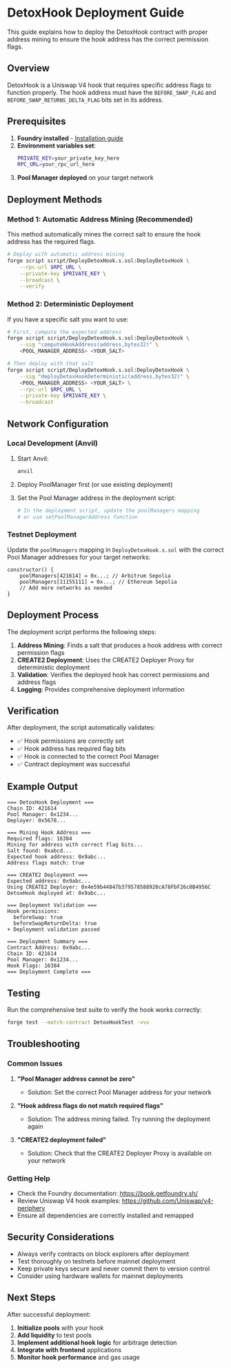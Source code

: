 # DetoxHook Deployment Guide

This guide explains how to deploy the DetoxHook contract with proper address mining to ensure the hook address has the correct permission flags.

## Overview

DetoxHook is a Uniswap V4 hook that requires specific address flags to function properly. The hook address must have the `BEFORE_SWAP_FLAG` and `BEFORE_SWAP_RETURNS_DELTA_FLAG` bits set in its address.

## Prerequisites

1. **Foundry installed** - [Installation guide](https://book.getfoundry.sh/getting-started/installation)
2. **Environment variables set**:
   ```bash
   PRIVATE_KEY=your_private_key_here
   RPC_URL=your_rpc_url_here
   ```
3. **Pool Manager deployed** on your target network

## Deployment Methods

### Method 1: Automatic Address Mining (Recommended)

This method automatically mines the correct salt to ensure the hook address has the required flags.

```bash
# Deploy with automatic address mining
forge script script/DeployDetoxHook.s.sol:DeployDetoxHook \
    --rpc-url $RPC_URL \
    --private-key $PRIVATE_KEY \
    --broadcast \
    --verify
```

### Method 2: Deterministic Deployment

If you have a specific salt you want to use:

```bash
# First, compute the expected address
forge script script/DeployDetoxHook.s.sol:DeployDetoxHook \
    --sig "computeHookAddress(address,bytes32)" \
    <POOL_MANAGER_ADDRESS> <YOUR_SALT>

# Then deploy with that salt
forge script script/DeployDetoxHook.s.sol:DeployDetoxHook \
    --sig "deployDetoxHookDeterministic(address,bytes32)" \
    <POOL_MANAGER_ADDRESS> <YOUR_SALT> \
    --rpc-url $RPC_URL \
    --private-key $PRIVATE_KEY \
    --broadcast
```

## Network Configuration

### Local Development (Anvil)

1. Start Anvil:
   ```bash
   anvil
   ```

2. Deploy PoolManager first (or use existing deployment)

3. Set the Pool Manager address in the deployment script:
   ```bash
   # In the deployment script, update the poolManagers mapping
   # or use setPoolManagerAddress function
   ```

### Testnet Deployment

Update the `poolManagers` mapping in `DeployDetoxHook.s.sol` with the correct Pool Manager addresses for your target networks:

```solidity
constructor() {
    poolManagers[421614] = 0x...; // Arbitrum Sepolia
    poolManagers[11155111] = 0x...; // Ethereum Sepolia
    // Add more networks as needed
}
```

## Deployment Process

The deployment script performs the following steps:

1. **Address Mining**: Finds a salt that produces a hook address with correct permission flags
2. **CREATE2 Deployment**: Uses the CREATE2 Deployer Proxy for deterministic deployment
3. **Validation**: Verifies the deployed hook has correct permissions and address flags
4. **Logging**: Provides comprehensive deployment information

## Verification

After deployment, the script automatically validates:

- ✅ Hook permissions are correctly set
- ✅ Hook address has required flag bits
- ✅ Hook is connected to the correct Pool Manager
- ✅ Contract deployment was successful

## Example Output

```
=== DetoxHook Deployment ===
Chain ID: 421614
Pool Manager: 0x1234...
Deployer: 0x5678...

=== Mining Hook Address ===
Required flags: 16384
Mining for address with correct flag bits...
Salt found: 0xabcd...
Expected hook address: 0x9abc...
Address flags match: true

=== CREATE2 Deployment ===
Expected address: 0x9abc...
Using CREATE2 Deployer: 0x4e59b44847b379578588920cA78FbF26c0B4956C
DetoxHook deployed at: 0x9abc...

=== Deployment Validation ===
Hook permissions:
  beforeSwap: true
  beforeSwapReturnDelta: true
+ Deployment validation passed

=== Deployment Summary ===
Contract Address: 0x9abc...
Chain ID: 421614
Pool Manager: 0x1234...
Hook Flags: 16384
=== Deployment Complete ===
```

## Testing

Run the comprehensive test suite to verify the hook works correctly:

```bash
forge test --match-contract DetoxHookTest -vvv
```

## Troubleshooting

### Common Issues

1. **"Pool Manager address cannot be zero"**
   - Solution: Set the correct Pool Manager address for your network

2. **"Hook address flags do not match required flags"**
   - Solution: The address mining failed. Try running the deployment again

3. **"CREATE2 deployment failed"**
   - Solution: Check that the CREATE2 Deployer Proxy is available on your network

### Getting Help

- Check the Foundry documentation: https://book.getfoundry.sh/
- Review Uniswap V4 hook examples: https://github.com/Uniswap/v4-periphery
- Ensure all dependencies are correctly installed and remapped

## Security Considerations

- Always verify contracts on block explorers after deployment
- Test thoroughly on testnets before mainnet deployment
- Keep private keys secure and never commit them to version control
- Consider using hardware wallets for mainnet deployments

## Next Steps

After successful deployment:

1. **Initialize pools** with your hook
2. **Add liquidity** to test pools
3. **Implement additional hook logic** for arbitrage detection
4. **Integrate with frontend** applications
5. **Monitor hook performance** and gas usage 